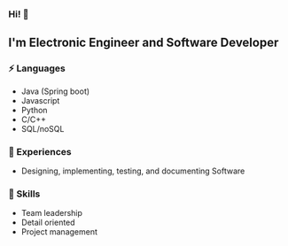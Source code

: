 ### Hi! 👋
## I'm Electronic Engineer and Software Developer
### ⚡ Languages
- Java (Spring boot)
- Javascript
- Python
- C/C++
- SQL/noSQL

### 🔭 Experiences
- Designing, implementing, testing, and documenting Software

### 🌱 Skills
- Team leadership
- Detail oriented
- Project management

<!--

- 🔭 I’m currently working on ...
- 🌱 I’m currently learning ...
- 👯 I’m looking to collaborate on ...
- 🤔 I’m looking for help with ...
- 💬 Ask me about ...
- 📫 How to reach me: ...
- 😄 Pronouns: ...
- ⚡ Fun fact: ...
-->
